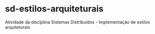 # sd-estilos-arquiteturais
Atividade da disciplina Sistemas Distribuídos - Implementação de estilos arquiteturais
